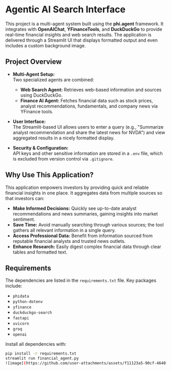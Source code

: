 # Agentic AI Search Interface

This project is a multi-agent system built using the **phi.agent** framework. It integrates with **OpenAIChat**, **YFinanceTools**, and **DuckDuckGo** to provide real-time financial insights and web search results. The application is delivered through a Streamlit UI that displays formatted output and even includes a custom background image.

## Project Overview

- **Multi-Agent Setup:**  
  Two specialized agents are combined:
  - **Web Search Agent:** Retrieves web-based information and sources using DuckDuckGo.
  - **Finance AI Agent:** Fetches financial data such as stock prices, analyst recommendations, fundamentals, and company news via YFinance tools.

- **User Interface:**  
  The Streamlit-based UI allows users to enter a query (e.g., "Summarize analyst recommendation and share the latest news for NVDA") and view aggregated results in a nicely formatted display. 

- **Security & Configuration:**  
  API keys and other sensitive information are stored in a `.env` file, which is excluded from version control via `.gitignore`.

## Why Use This Application?

This application empowers investors by providing quick and reliable financial insights in one place. It aggregates data from multiple sources so that investors can:
- **Make Informed Decisions:** Quickly see up-to-date analyst recommendations and news summaries, gaining insights into market sentiment.
- **Save Time:** Avoid manually searching through various sources; the tool gathers all relevant information in a single query.
- **Access Professional Data:** Benefit from information sourced from reputable financial analysts and trusted news outlets.
- **Enhance Research:** Easily digest complex financial data through clear tables and formatted text.

## Requirements

The dependencies are listed in the `requirements.txt` file. Key packages include:
- `phidata`
- `python-dotenv`
- `yfinance`
- `duckduckgo-search`
- `fastapi`
- `uvicorn`
- `groq`
- `openai`

Install all dependencies with:

```bash 
pip install -r requirements.txt
streamlit run financial_agent.py
![image](https://github.com/user-attachments/assets/f11123a5-90cf-4640-b81f-621b204d01e3)


